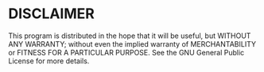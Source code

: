 # DISCLAIMER #


This program is distributed in the hope that it will be useful, but WITHOUT ANY WARRANTY; without even the implied warranty of MERCHANTABILITY or FITNESS FOR A PARTICULAR PURPOSE.  See the GNU General Public License for more details.
